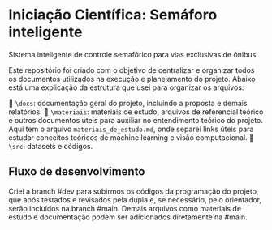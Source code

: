 # Iniciação Científica: Semáforo inteligente
Sistema inteligente de controle semafórico para vias exclusivas de ônibus.

Este repositório foi criado com o objetivo de centralizar e organizar todos os documentos utilizados na execução e planejamento do projeto. Abaixo está uma explicação da estrutura que usei para organizar os arquivos:

📂 ```\docs```: documentação geral do projeto, incluindo a proposta e demais relatórios.
📂 ```\materiais```: materiais de estudo, arquivos de referencial teórico e outros documentos úteis para auxiliar no entendimento teórico do projeto. 
Aqui tem o arquivo ```materiais_de_estudo.md```, onde separei links úteis para estudar conceitos teóricos de machine learning e visão computacional.
📂 ```\src```: datasets e códigos.

## Fluxo de desenvolvimento
Criei a branch #dev para subirmos os códigos da programação do projeto, que após testados e revisados pela dupla e, se necessário, pelo orientador, serão incluídos na branch #main. 
Demais arquivos como materiais de estudo e documentação podem ser adicionados diretamente na #main.